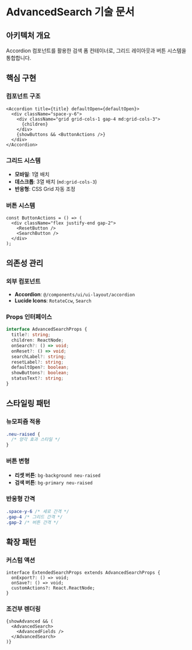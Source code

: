 # AdvancedSearch 기술 문서

## 아키텍처 개요

Accordion 컴포넌트를 활용한 검색 폼 컨테이너로, 그리드 레이아웃과 버튼 시스템을 통합합니다.

## 핵심 구현

### 컴포넌트 구조
```tsx
<Accordion title={title} defaultOpen={defaultOpen}>
  <div className="space-y-6">
    <div className="grid grid-cols-1 gap-4 md:grid-cols-3">
      {children}
    </div>
    {showButtons && <ButtonActions />}
  </div>
</Accordion>
```

### 그리드 시스템
- **모바일**: 1열 배치
- **데스크톱**: 3열 배치 (`md:grid-cols-3`)
- **반응형**: CSS Grid 자동 조정

### 버튼 시스템
```tsx
const ButtonActions = () => (
  <div className="flex justify-end gap-2">
    <ResetButton />
    <SearchButton />
  </div>
);
```

## 의존성 관리

### 외부 컴포넌트
- **Accordion**: `@/components/ui/ui-layout/accordion`
- **Lucide Icons**: `RotateCcw`, `Search`

### Props 인터페이스
```typescript
interface AdvancedSearchProps {
  title?: string;
  children: ReactNode;
  onSearch?: () => void;
  onReset?: () => void;
  searchLabel?: string;
  resetLabel?: string;
  defaultOpen?: boolean;
  showButtons?: boolean;
  statusText?: string;
}
```

## 스타일링 패턴

### 뉴모피즘 적용
```css
.neu-raised {
  /* 양각 효과 스타일 */
}
```

### 버튼 변형
- **리셋 버튼**: `bg-background neu-raised`
- **검색 버튼**: `bg-primary neu-raised`

### 반응형 간격
```css
.space-y-6 /* 세로 간격 */
.gap-4 /* 그리드 간격 */
.gap-2 /* 버튼 간격 */
```

## 확장 패턴

### 커스텀 액션
```tsx
interface ExtendedSearchProps extends AdvancedSearchProps {
  onExport?: () => void;
  onSave?: () => void;
  customActions?: React.ReactNode;
}
```

### 조건부 렌더링
```tsx
{showAdvanced && (
  <AdvancedSearch>
    <AdvancedFields />
  </AdvancedSearch>
)}
``` 